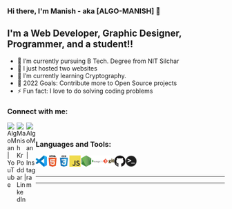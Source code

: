 ### Hi there, I'm Manish - aka [ALGO-MANISH] 👋

## I'm a Web Developer, Graphic Designer, Programmer, and a student!!
- 👯 I’m currently pursuing B Tech. Degree from NIT Silchar
- 🔭 I just hosted two websites
- 🌱 I’m currently learning Cryptography.
- 🥅 2022 Goals: Contribute more to Open Source projects
- ⚡ Fun fact: I love to do solving coding problems




### Connect with me:

[<img align="left" alt="AlgoMan | YouTube" width="22px" src="https://cdn.jsdelivr.net/npm/simple-icons@v3/icons/youtube.svg" />][youtube]
[<img align="left" alt="Manish Kr Poddar | LinkedIn" width="22px" src="https://cdn.jsdelivr.net/npm/simple-icons@v3/icons/linkedin.svg" />][linkedin]
[<img align="left" alt="AlgoMan | Instagram" width="22px" src="https://cdn.jsdelivr.net/npm/simple-icons@v3/icons/instagram.svg" />][instagram]

<br />

### Languages and Tools:

<img align="left" alt="Visual Studio Code" width="26px" src="https://raw.githubusercontent.com/github/explore/80688e429a7d4ef2fca1e82350fe8e3517d3494d/topics/visual-studio-code/visual-studio-code.png" />
<img align="left" alt="HTML5" width="26px" src="https://raw.githubusercontent.com/github/explore/80688e429a7d4ef2fca1e82350fe8e3517d3494d/topics/html/html.png" />
<img align="left" alt="CSS3" width="26px" src="https://raw.githubusercontent.com/github/explore/80688e429a7d4ef2fca1e82350fe8e3517d3494d/topics/css/css.png" />
<img align="left" alt="JavaScript" width="26px" src="https://raw.githubusercontent.com/github/explore/80688e429a7d4ef2fca1e82350fe8e3517d3494d/topics/javascript/javascript.png" />
<img align="left" alt="Node.js" width="26px" src="https://raw.githubusercontent.com/github/explore/80688e429a7d4ef2fca1e82350fe8e3517d3494d/topics/nodejs/nodejs.png" />
<img align="left" alt="MongoDB" width="26px" src="https://raw.githubusercontent.com/github/explore/80688e429a7d4ef2fca1e82350fe8e3517d3494d/topics/mongodb/mongodb.png" />
<img align="left" alt="Git" width="26px" src="https://raw.githubusercontent.com/github/explore/80688e429a7d4ef2fca1e82350fe8e3517d3494d/topics/git/git.png" />
<img align="left" alt="GitHub" width="26px" src="https://raw.githubusercontent.com/github/explore/78df643247d429f6cc873026c0622819ad797942/topics/github/github.png" />
<img align="left" alt="Terminal" width="26px" src="https://raw.githubusercontent.com/github/explore/80688e429a7d4ef2fca1e82350fe8e3517d3494d/topics/terminal/terminal.png" />

<br />
<br />

---



---



[youtube]: https://www.youtube.com/channel/UC0eTDZ-3UpYL0lrIKM6il9Q
[instagram]: https://www.instagram.com/algo_man_/
[linkedin]: https://www.linkedin.com/in/manish-maheshwari-697a761ab
